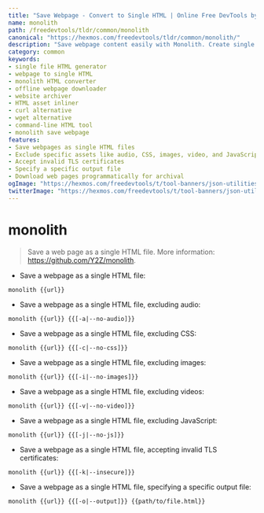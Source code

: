 ```yaml
---
title: "Save Webpage - Convert to Single HTML | Online Free DevTools by Hexmos"
name: monolith
path: /freedevtools/tldr/common/monolith
canonical: "https://hexmos.com/freedevtools/tldr/common/monolith/"
description: "Save webpage content easily with Monolith. Create single HTML files, including or excluding assets for offline use. Free online tool, no registration required."
category: common
keywords:
- single file HTML generator
- webpage to single HTML
- monolith HTML converter
- offline webpage downloader
- website archiver
- HTML asset inliner
- curl alternative
- wget alternative
- command-line HTML tool
- monolith save webpage
features:
- Save webpages as single HTML files
- Exclude specific assets like audio, CSS, images, video, and JavaScript
- Accept invalid TLS certificates
- Specify a specific output file
- Download web pages programmatically for archival
ogImage: "https://hexmos.com/freedevtools/t/tool-banners/json-utilities-banner.png"
twitterImage: "https://hexmos.com/freedevtools/t/tool-banners/json-utilities-banner.png"
---
```


# monolith

> Save a web page as a single HTML file.
> More information: <https://github.com/Y2Z/monolith>.

- Save a webpage as a single HTML file:

`monolith {{url}}`

- Save a webpage as a single HTML file, excluding audio:

`monolith {{url}} {{[-a|--no-audio]}}`

- Save a webpage as a single HTML file, excluding CSS:

`monolith {{url}} {{[-c|--no-css]}}`

- Save a webpage as a single HTML file, excluding images:

`monolith {{url}} {{[-i|--no-images]}}`

- Save a webpage as a single HTML file, excluding videos:

`monolith {{url}} {{[-v|--no-video]}}`

- Save a webpage as a single HTML file, excluding JavaScript:

`monolith {{url}} {{[-j|--no-js]}}`

- Save a webpage as a single HTML file, accepting invalid TLS certificates:

`monolith {{url}} {{[-k|--insecure]}}`

- Save a webpage as a single HTML file, specifying a specific output file:

`monolith {{url}} {{[-o|--output]}} {{path/to/file.html}}`
